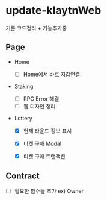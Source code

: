 # update-klaytnWeb

기존 코드정리 + 기능추가중 

## Page
- Home
  - [ ] Home에서 바로 지갑연결
  
- Staking
 
  - [ ] RPC Error 해결
  - [ ] 웹 디자인 정리
  
- Lottery

  - [x] 현재 라운드 정보 표시
  
  - [x] 티켓 구매 Modal
  
  - [x] 티켓 구매 트랜잭션 

## Contract

  - [ ] 필요한 함수들 추가 ex) Owner
